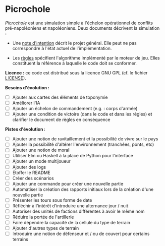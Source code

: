 # Picrochole

*Picrochole* est une simulation simple à l'échelon opérationnel de
conflits pré-napoléoniens et napoléoniens. Deux documents décrivent la
simulation :

* Une [note d'intention](docs/intent.md) décrit le projet
  général. Elle peut ne pas correspondre à l'état actuel de
  l'implémentation.

* Les [règles](docs/rules.md) spécifient l'algorithme implémenté par
  le moteur de jeu. Elles constituent la référence à laquelle le code
  doit se conformer.

**Licence :** ce code est distribué sous la licence GNU GPL (cf. le
fichier [LICENSE](LICENSE)).

**Besoins d'évolution :**
- [ ] Ajouter aux cartes des éléments de toponymie
- [ ] Améliorer l'IA
- [ ] Ajouter un échelon de commandement (e.g. : corps d'armée)
- [ ] Ajouter une condition de victoire (dans le code et dans les
      règles) et clarifier le document de règles en conséquence

**Pistes d'évolution :**
- [ ] Ajouter une notion de ravitaillement et la possibilité de vivre
      sur le pays
- [ ] Ajouter la possibilité d'altérer l'environnement (tranchées,
      ponts, etc)
- [ ] Ajouter une notion de moral
- [ ] Utiliser Elm ou Haskell à la place de Python pour l'interface
- [ ] Ajouter un mode multijoueur
- [ ] Ajouter des logs
- [ ] Étoffer le README
- [ ] Créer des scénarios
- [ ] Ajouter une commande pour créer une nouvelle partie
- [ ] Automatiser la création des rapports initiaux lors de la
      création d'une nouvelle partie
- [ ] Présenter les tours sous forme de date
- [ ] Réfléchir à l'intérêt d'introduire une alternance jour / nuit
- [ ] Autoriser des unités de factions différentes à avoir le même nom
- [ ] Réduire la portée de l'artillerie
- [ ] Faire dépendre la capacité de la cellule du type de terrain
- [ ] Ajouter d'autres types de terrain
- [ ] Introduire une notion de défenseur et / ou de couvert pour
      certains terrains
